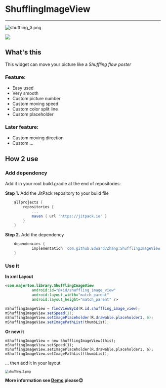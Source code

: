 # ShufflingImageView

---------------------

![shuffling_3.png](https://i.loli.net/2020/08/08/dn1pzkP3VRvFKyM.png) 

[![](https://jitpack.io/v/Edward7Zhang/ShufflingImageView.svg)](https://jitpack.io/#Edward7Zhang/ShufflingImageView)

## What's this

This widget can move your picture like a *Shuffling flow poster* 

### Feature:

* Easy used
* Very smooth
* Custom picture number
* Custom moving speed
* Custom color split line
* Custom placeholder

### Later feature:

* Custom moving direction
* Custom ...

## How 2 use

### Add dependency

Add it in your root build.gradle at the end of repositories:

**Step 1.** Add the JitPack repository to your build file

```groovy
	allprojects {
		repositories {
			...
			maven { url 'https://jitpack.io' }
		}
	}
```

**Step 2.** Add the dependency

```groovy
	dependencies {
	        implementation 'com.github.Edward7Zhang:ShufflingImageView:v1.0.0'
	}
```

### Use it

**In xml Layout**

```xml
<com.majortom.library.ShufflingImageView
            android:id="@+id/shuffling_image_view"
            android:layout_width="match_parent"
            android:layout_height="match_parent" />
```

```java
mShuffingImageView = findViewById(R.id.shuffling_image_view);
mShuffingImageView.setSpeed(1);
mShuffingImageView.setImagePlaceholder(R.drawable.placeholder1, 6);
mShuffingImageView.setImagePathList(thumbList);
```

**Or new it**

```
mShuffingImageView = new ShufflingImageView(this);
mShuffingImageView.setSpeed(1);
mShuffingImageView.setImagePlaceholder(R.drawable.placeholder1, 6);
mShuffingImageView.setImagePathList(thumbList);
```

... then add it in your layout

<img src="https://i.loli.net/2020/08/08/86WxVuSyd9ja3XL.png" alt="shuffling_2.png" style="zoom:70%;" />

**More information see [Demo](https://github.com/Edward7Zhang/ShufflingImageView/blob/master/app/src/main/java/com/majortom/shufflingimageview/MainActivity.java) please😉**